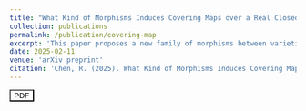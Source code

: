 ```yaml
---
title: "What Kind of Morphisms Induces Covering Maps over a Real Closed Field?"
collection: publications
permalink: /publication/covering-map
excerpt: 'This paper proposes a new family of morphisms between varieties, namely the q-étale morphisms (= flat + finitely and constantly many geometric points in fibers). It is shown in the paper that q-étale morphisms become finite étale after reduction, therefore induce covering maps on the real points for real varieties.'
date: 2025-02-11
venue: 'arXiv preprint'
citation: 'Chen, R. (2025). What Kind of Morphisms Induces Covering Maps over a Real Closed Field?. arXiv preprint arXiv:2502.05834.'
---
```


<a href="https://arxiv.org/abs/2502.05834" target="_blank"><button style="background-color: white; color: black;">PDF</button></a>

